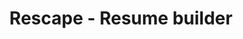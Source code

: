 ---
title: Rescape - Resume builder
description: Resume/CV Building Web application with template of user choice.
link: https://github.com/heyujjwal/Rescape
tech stack:
  - HTML5
  - CSS3
  - React.Js
  - Auth0
github profile link: https://github.com/heyujjwal
---